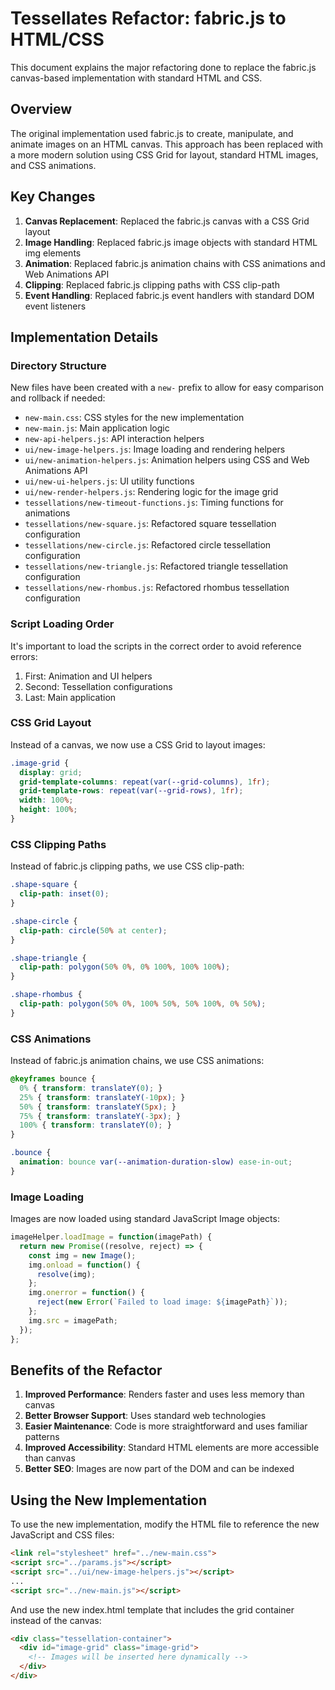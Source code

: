 # Tessellates Refactor: fabric.js to HTML/CSS

This document explains the major refactoring done to replace the fabric.js canvas-based implementation with standard HTML and CSS.

## Overview

The original implementation used fabric.js to create, manipulate, and animate images on an HTML canvas. This approach has been replaced with a more modern solution using CSS Grid for layout, standard HTML images, and CSS animations.

## Key Changes

1. **Canvas Replacement**: Replaced the fabric.js canvas with a CSS Grid layout
2. **Image Handling**: Replaced fabric.js image objects with standard HTML img elements
3. **Animation**: Replaced fabric.js animation chains with CSS animations and Web Animations API
4. **Clipping**: Replaced fabric.js clipping paths with CSS clip-path
5. **Event Handling**: Replaced fabric.js event handlers with standard DOM event listeners

## Implementation Details

### Directory Structure

New files have been created with a `new-` prefix to allow for easy comparison and rollback if needed:

- `new-main.css`: CSS styles for the new implementation
- `new-main.js`: Main application logic
- `new-api-helpers.js`: API interaction helpers
- `ui/new-image-helpers.js`: Image loading and rendering helpers
- `ui/new-animation-helpers.js`: Animation helpers using CSS and Web Animations API
- `ui/new-ui-helpers.js`: UI utility functions
- `ui/new-render-helpers.js`: Rendering logic for the image grid
- `tessellations/new-timeout-functions.js`: Timing functions for animations
- `tessellations/new-square.js`: Refactored square tessellation configuration
- `tessellations/new-circle.js`: Refactored circle tessellation configuration
- `tessellations/new-triangle.js`: Refactored triangle tessellation configuration
- `tessellations/new-rhombus.js`: Refactored rhombus tessellation configuration

### Script Loading Order

It's important to load the scripts in the correct order to avoid reference errors:

1. First: Animation and UI helpers
2. Second: Tessellation configurations
3. Last: Main application

### CSS Grid Layout

Instead of a canvas, we now use a CSS Grid to layout images:

```css
.image-grid {
  display: grid;
  grid-template-columns: repeat(var(--grid-columns), 1fr);
  grid-template-rows: repeat(var(--grid-rows), 1fr);
  width: 100%;
  height: 100%;
}
```

### CSS Clipping Paths

Instead of fabric.js clipping paths, we use CSS clip-path:

```css
.shape-square {
  clip-path: inset(0);
}

.shape-circle {
  clip-path: circle(50% at center);
}

.shape-triangle {
  clip-path: polygon(50% 0%, 0% 100%, 100% 100%);
}

.shape-rhombus {
  clip-path: polygon(50% 0%, 100% 50%, 50% 100%, 0% 50%);
}
```

### CSS Animations

Instead of fabric.js animation chains, we use CSS animations:

```css
@keyframes bounce {
  0% { transform: translateY(0); }
  25% { transform: translateY(-10px); }
  50% { transform: translateY(5px); }
  75% { transform: translateY(-3px); }
  100% { transform: translateY(0); }
}

.bounce {
  animation: bounce var(--animation-duration-slow) ease-in-out;
}
```

### Image Loading

Images are now loaded using standard JavaScript Image objects:

```javascript
imageHelper.loadImage = function(imagePath) {
  return new Promise((resolve, reject) => {
    const img = new Image();
    img.onload = function() {
      resolve(img);
    };
    img.onerror = function() {
      reject(new Error(`Failed to load image: ${imagePath}`));
    };
    img.src = imagePath;
  });
};
```

## Benefits of the Refactor

1. **Improved Performance**: Renders faster and uses less memory than canvas
2. **Better Browser Support**: Uses standard web technologies
3. **Easier Maintenance**: Code is more straightforward and uses familiar patterns
4. **Improved Accessibility**: Standard HTML elements are more accessible than canvas
5. **Better SEO**: Images are now part of the DOM and can be indexed

## Using the New Implementation

To use the new implementation, modify the HTML file to reference the new JavaScript and CSS files:

```html
<link rel="stylesheet" href="../new-main.css">
<script src="../params.js"></script>
<script src="../ui/new-image-helpers.js"></script>
...
<script src="../new-main.js"></script>
```

And use the new index.html template that includes the grid container instead of the canvas:

```html
<div class="tessellation-container">
  <div id="image-grid" class="image-grid">
    <!-- Images will be inserted here dynamically -->
  </div>
</div>
```